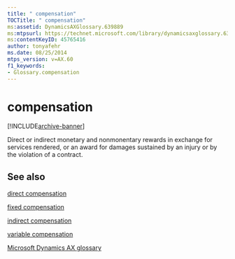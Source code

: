 ```yaml
---
title: " compensation"
TOCTitle: " compensation"
ms:assetid: DynamicsAXGlossary.639889
ms:mtpsurl: https://technet.microsoft.com/library/dynamicsaxglossary.639889(v=AX.60)
ms:contentKeyID: 45765416
author: tonyafehr
ms.date: 08/25/2014
mtps_version: v=AX.60
f1_keywords:
- Glossary.compensation
---
```


# compensation


[!INCLUDE[archive-banner](includes/archive-banner.md)]

Direct or indirect monetary and nonmonentary rewards in exchange for services rendered, or an award for damages sustained by an injury or by the violation of a contract.

## See also

[direct compensation](direct-compensation.md)

[fixed compensation](fixed-compensation.md)

[indirect compensation](indirect-compensation.md)

[variable compensation](variable-compensation.md)

[Microsoft Dynamics AX glossary](glossary/microsoft-dynamics-ax-glossary.md)

  


